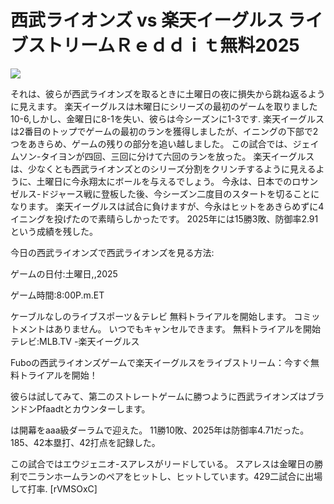 # 西武ライオンズ vs 楽天イーグルス ライブストリームＲｅｄｄｉｔ無料2025  
  
  
[![](https://i.imgur.com/qSNzIqt.png)](https://movie.rssnews.media/BuvwSflQN.php)  
  
それは、彼らが西武ライオンズを取るときに土曜日の夜に損失から跳ね返るように見えます。 楽天イーグルスは木曜日にシリーズの最初のゲームを取りました10-6,しかし、金曜日に8-1を失い、彼らは今シーズンに1-3です. 楽天イーグルスは2番目のトップでゲームの最初のランを獲得しましたが、イニングの下部で2つをあきらめ、ゲームの残りの部分を追い越しました。 この試合では、ジェイムソン-タイヨンが四回、三回に分けて六回のランを放った。 楽天イーグルスは、少なくとも西武ライオンズとのシリーズ分割をクリンチするように見えるように、土曜日に今永翔太にボールを与えるでしょう。 今永は、日本でのロサンゼルス-ドジャース戦に登板した後、今シーズン二度目のスタートを切ることになります。 楽天イーグルスは試合に負けますが、今永はヒットをあきらめずに4イニングを投げたので素晴らしかったです。 2025年には15勝3敗、防御率2.91という成績を残した。

今日の西武ライオンズで西武ライオンズを見る方法:

ゲームの日付:土曜日,,2025

ゲーム時間:8:00P.m.ET

ケーブルなしのライブスポーツ＆テレビ
無料トライアルを開始します。 コミットメントはありません。 いつでもキャンセルできます。
無料トライアルを開始
テレビ:MLB.TV -楽天イーグルス

Fuboの西武ライオンズゲームで楽天イーグルスをライブストリーム：今すぐ無料トライアルを開始！

彼らは試してみて、第二のストレートゲームに勝つように西武ライオンズはブランドンPfaadtとカウンターします。

は開幕をaaa級ダーラムで迎えた。 11勝10敗、2025年は防御率4.71だった。 185、42本塁打、42打点を記録した。

この試合ではエウジェニオ-スアレスがリードしている。 スアレスは金曜日の勝利で二ランホームランのペアをヒットし、ヒットしています。429二試合に出場して打率. [rVMSOxC]